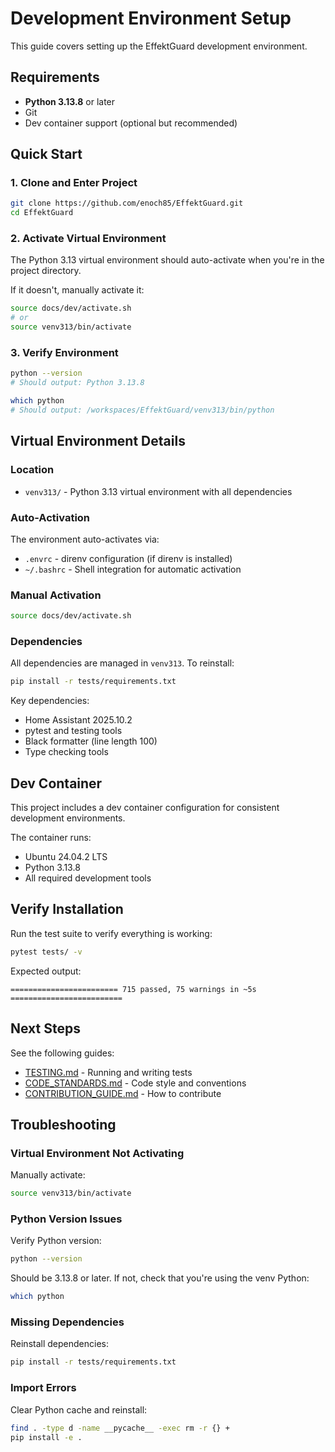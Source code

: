 # Development Environment Setup

This guide covers setting up the EffektGuard development environment.

## Requirements

- **Python 3.13.8** or later
- Git
- Dev container support (optional but recommended)

## Quick Start

### 1. Clone and Enter Project

```bash
git clone https://github.com/enoch85/EffektGuard.git
cd EffektGuard
```

### 2. Activate Virtual Environment

The Python 3.13 virtual environment should auto-activate when you're in the project directory.

If it doesn't, manually activate it:
```bash
source docs/dev/activate.sh
# or
source venv313/bin/activate
```

### 3. Verify Environment

```bash
python --version
# Should output: Python 3.13.8

which python
# Should output: /workspaces/EffektGuard/venv313/bin/python
```

## Virtual Environment Details

### Location
- `venv313/` - Python 3.13 virtual environment with all dependencies

### Auto-Activation
The environment auto-activates via:
- `.envrc` - direnv configuration (if direnv is installed)
- `~/.bashrc` - Shell integration for automatic activation

### Manual Activation
```bash
source docs/dev/activate.sh
```

### Dependencies
All dependencies are managed in `venv313`. To reinstall:

```bash
pip install -r tests/requirements.txt
```

Key dependencies:
- Home Assistant 2025.10.2
- pytest and testing tools
- Black formatter (line length 100)
- Type checking tools

## Dev Container

This project includes a dev container configuration for consistent development environments.

The container runs:
- Ubuntu 24.04.2 LTS
- Python 3.13.8
- All required development tools

## Verify Installation

Run the test suite to verify everything is working:

```bash
pytest tests/ -v
```

Expected output:
```
======================== 715 passed, 75 warnings in ~5s =========================
```

## Next Steps

See the following guides:
- [TESTING.md](TESTING.md) - Running and writing tests
- [CODE_STANDARDS.md](CODE_STANDARDS.md) - Code style and conventions
- [CONTRIBUTION_GUIDE.md](CONTRIBUTION_GUIDE.md) - How to contribute

## Troubleshooting

### Virtual Environment Not Activating

Manually activate:
```bash
source venv313/bin/activate
```

### Python Version Issues

Verify Python version:
```bash
python --version
```

Should be 3.13.8 or later. If not, check that you're using the venv Python:
```bash
which python
```

### Missing Dependencies

Reinstall dependencies:
```bash
pip install -r tests/requirements.txt
```

### Import Errors

Clear Python cache and reinstall:
```bash
find . -type d -name __pycache__ -exec rm -r {} +
pip install -e .
```
